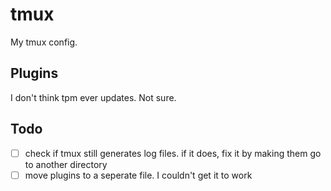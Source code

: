 # tmux

My tmux config.

## Plugins

I don't think tpm ever updates. Not sure.

## Todo

- [ ] check if tmux still generates log files. if it does, fix it by making them go to another directory
- [ ] move plugins to a seperate file. I couldn't get it to work
